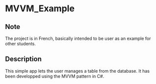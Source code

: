 # MVVM_Example
## Note ##
The project is in French, basically intended to be user as an example for other students.
## Description ##
This simple app lets the user manages a table from the database.
It has been developped using the MVVM pattern in C#.